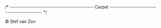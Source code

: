 /* -------------------------------------------
    Carpet
   ------------------------------------------- */

© Stef van Zon
